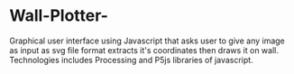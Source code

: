 # Wall-Plotter-
Graphical user interface using Javascript that asks user to give any image as input as svg file format extracts it's coordinates then draws it on wall.
Technologies includes Processing and P5js libraries of javascript.
